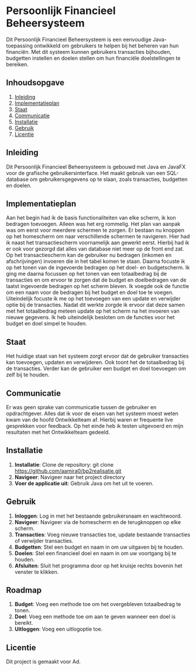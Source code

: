 # Persoonlijk Financieel Beheersysteem

Dit Persoonlijk Financieel Beheersysteem is een eenvoudige Java-toepassing ontwikkeld om gebruikers te helpen bij het beheren van hun financiën. Met dit systeem kunnen gebruikers transacties bijhouden, budgetten instellen en doelen stellen om hun financiële doelstellingen te bereiken.

## Inhoudsopgave

1. [Inleiding](#inleiding)
2. [Implementatieplan](#implementatieplan)
3. [Staat](#staat)
4. [Communicatie](#communicatie)
5. [Installatie](#installatie)
6. [Gebruik](#gebruik)
7. [Licentie](#licentie)

## Inleiding

Dit Persoonlijk Financieel Beheersysteem is gebouwd met Java en JavaFX voor de grafische gebruikersinterface. Het maakt gebruik van een SQL-database om gebruikersgegevens op te slaan, zoals transacties, budgetten en doelen.

## Implementatieplan

Aan het begin had ik de basis functionaliteiten van elke scherm, ik kon bedragen toevoegen. Alleen was het erg rommelig. Het plan van aanpak was om eerst voor meerdere schermen te zorgen. Er bestaan nu knoppen op het homescherm om naar verschillende schermen te navigeren. Hier had ik naast het transactiescherm voornamelijk aan gewerkt eerst. Hierbij had ik er ook voor gezorgd dat alles van database niet meer op de front end zat. Op het transactiescherm kan de gebruiker nu bedragen (inkomen en afschrijvingen) invoeren die in het tabel komen te staan. Daarna focuste ik op het tonen van de ingevoerde bedragen op het doel- en budgetscherm. Ik ging me daarna focussen op het tonen van een totaalbedrag bij de transacties en om ervoor te zorgen dat de budget en doelbedragen van de laatst ingevoerde bedragen op het scherm bleven. Ik voegde ook de functie om een naam voor de bedragen bij het budget en doel toe te voegen. Uiteindelijk focuste ik me op het toevoegen van een update en verwijder optie bij de transacties. Nadat dit werkte zorgde ik ervoor dat deze samen met het totaalbedrag meteen update op het scherm na het invoeren van nieuwe gegevens. Ik heb uiteindelijk besloten om de functies voor het budget en doel simpel te houden.

## Staat

Het huidige staat van het systeem zorgt ervoor dat de gebruiker transacties kan toevoegen, updaten en verwijderen. Ook toont het de totaalbedrag bij de transacties. Verder kan de gebruiker een budget en doel toevoegen om zelf bij te houden.

## Communicatie

Er was geen sprake van communicatie tussen de gebruiker en opdrachtgever. Alles dat ik voor de eisen van het systeem moest weten kwam van de hoofd Ontwikkelteam af. Hierbij waren er frequente live gesprekken voor feedback. Op het einde heb ik testen uitgevoerd en mijn resultaten met het Ontwikkelteam gedeeld.

## Installatie

1. **Installatie**: Clone de repository: git clone https://github.com/aamira0/bp2realisatie.git
2. **Navigeer**: Navigeer naar het project directory
3. **Voer de applicatie uit**: Gebruik Java om het uit te voeren.

## Gebruik

1. **Inloggen**: Log in met het bestaande gebruikersnaam en wachtwoord.
2. **Navigeer**: Navigeer via de homescherm en de terugknoppen op elke scherm.
3. **Transacties**: Voeg nieuwe transacties toe, update bestaande transacties of verwijder transacties.
4. **Budgetten**: Stel een budget en naam in om uw uitgaven bij te houden.
5. **Doelen**: Stel een financieel doel en naam in om uw voortgang bij te houden.
6. **Afsluiten**: Sluit het programma door op het kruisje rechts bovenin het venster te klikken.

## Roadmap
1. **Budget**: Voeg een methode toe om het overgebleven totaalbedrag te tonen. 
2. **Doel**: Voeg een methode toe om aan te geven wanneer een doel is bereikt.
3. **Uitloggen**: Voeg een uitlogoptie toe.

## Licentie

Dit project is gemaakt voor Ad.
